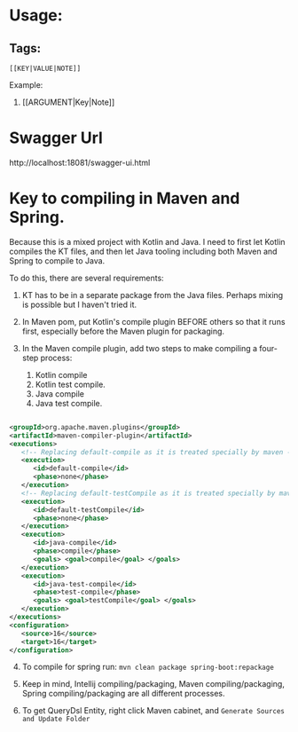 # Usage:

## Tags:

```
[[KEY|VALUE|NOTE]]
```

Example:
1. [[ARGUMENT|Key|Note]]
# Swagger Url

http://localhost:18081/swagger-ui.html

# Key to compiling in Maven and Spring.

Because this is a mixed project with Kotlin and Java. I need to first let Kotlin compiles the KT files, and then let Java tooling including both Maven and Spring to compile to Java.

To do this, there are several requirements:

1. KT has to be in a separate package from the Java files. Perhaps mixing is possible but I haven't tried it.

2. In Maven pom, put Kotlin's compile plugin BEFORE others so that it runs first, especially before the Maven plugin for packaging.

3. In the Maven compile plugin, add two steps to make compiling a four-step process: 
    1. Kotlin compile
    2. Kotlin test compile.
    3. Java compile
    4. Java test compile.

```xml

<groupId>org.apache.maven.plugins</groupId>
<artifactId>maven-compiler-plugin</artifactId>
<executions>
   <!-- Replacing default-compile as it is treated specially by maven -->
   <execution>
      <id>default-compile</id>
      <phase>none</phase>
   </execution>
   <!-- Replacing default-testCompile as it is treated specially by maven -->
   <execution>
      <id>default-testCompile</id>
      <phase>none</phase>
   </execution>
   <execution>
      <id>java-compile</id>
      <phase>compile</phase>
      <goals> <goal>compile</goal> </goals>
   </execution>
   <execution>
      <id>java-test-compile</id>
      <phase>test-compile</phase>
      <goals> <goal>testCompile</goal> </goals>
   </execution>
</executions>
<configuration>
   <source>16</source>
   <target>16</target>
</configuration>
```

4. To compile for spring run:
`mvn clean package spring-boot:repackage`

5. Keep in mind, Intellij compiling/packaging, Maven compiling/packaging, Spring compiling/packaging are all different processes.

6. To get QueryDsl Entity, right click Maven cabinet, and `Generate Sources and Update Folder`
